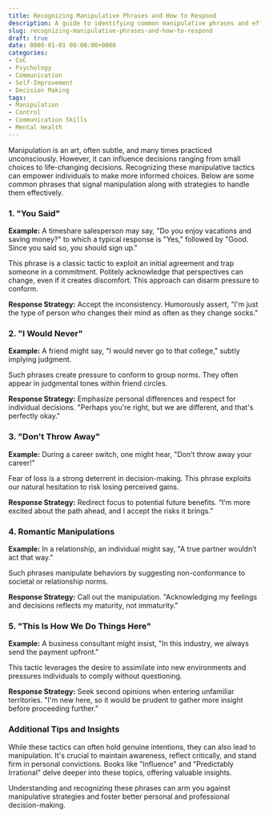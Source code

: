 ```yaml
---
title: Recognizing Manipulative Phrases and How to Respond
description: A guide to identifying common manipulative phrases and effective strategies to counter them.
slug: recognizing-manipulative-phrases-and-how-to-respond
draft: true
date: 0000-01-01 00:00:00+0000
categories:
- CoC
- Psychology
- Communication
- Self-Improvement
- Decision Making
tags:
- Manipulation
- Control
- Communication Skills
- Mental Health
---
```


Manipulation is an art, often subtle, and many times practiced unconsciously. However, it can influence decisions ranging from small choices to life-changing decisions. Recognizing these manipulative tactics can empower individuals to make more informed choices. Below are some common phrases that signal manipulation along with strategies to handle them effectively.

### 1. "You Said"

**Example:** A timeshare salesperson may say, "Do you enjoy vacations and saving money?" to which a typical response is "Yes," followed by "Good. Since you said so, you should sign up."

This phrase is a classic tactic to exploit an initial agreement and trap someone in a commitment. Politely acknowledge that perspectives can change, even if it creates discomfort. This approach can disarm pressure to conform.

**Response Strategy:** Accept the inconsistency. Humorously assert, "I'm just the type of person who changes their mind as often as they change socks."

### 2. "I Would Never"

**Example:** A friend might say, "I would never go to that college," subtly implying judgment.

Such phrases create pressure to conform to group norms. They often appear in judgmental tones within friend circles.

**Response Strategy:** Emphasize personal differences and respect for individual decisions. "Perhaps you're right, but we are different, and that's perfectly okay."

### 3. "Don't Throw Away"

**Example:** During a career switch, one might hear, "Don’t throw away your career!"

Fear of loss is a strong deterrent in decision-making. This phrase exploits our natural hesitation to risk losing perceived gains.

**Response Strategy:** Redirect focus to potential future benefits. “I’m more excited about the path ahead, and I accept the risks it brings.”

### 4. Romantic Manipulations

**Example:** In a relationship, an individual might say, "A true partner wouldn’t act that way."

Such phrases manipulate behaviors by suggesting non-conformance to societal or relationship norms.

**Response Strategy:** Call out the manipulation. "Acknowledging my feelings and decisions reflects my maturity, not immaturity."

### 5. "This Is How We Do Things Here"

**Example:** A business consultant might insist, "In this industry, we always send the payment upfront."

This tactic leverages the desire to assimilate into new environments and pressures individuals to comply without questioning.

**Response Strategy:** Seek second opinions when entering unfamiliar territories. "I'm new here, so it would be prudent to gather more insight before proceeding further."

### Additional Tips and Insights

While these tactics can often hold genuine intentions, they can also lead to manipulation. It's crucial to maintain awareness, reflect critically, and stand firm in personal convictions. Books like "Influence" and "Predictably Irrational" delve deeper into these topics, offering valuable insights.

Understanding and recognizing these phrases can arm you against manipulative strategies and foster better personal and professional decision-making.
